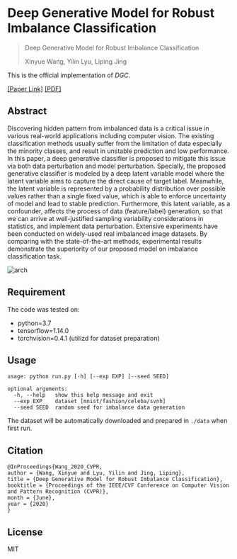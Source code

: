 # Deep Generative Model for Robust Imbalance Classification
> Deep Generative Model for Robust Imbalance Classification
>
> Xinyue Wang, Yilin Lyu, Liping Jing

This is the official implementation of *DGC*.

[\[Paper Link\]](https://openaccess.thecvf.com/content_CVPR_2020/html/Wang_Deep_Generative_Model_for_Robust_Imbalance_Classification_CVPR_2020_paper.html) [\[PDF\]](paper.pdf)
## Abstract
Discovering hidden pattern from imbalanced data is
a critical issue in various real-world applications including computer vision. The existing classification
methods usually suffer from the limitation of data especially the minority classes, and result in unstable prediction and low performance. In this paper, a deep generative classifier is proposed to mitigate this issue via
both data perturbation and model perturbation. Specially, the proposed generative classifier is modeled by
a deep latent variable model where the latent variable
aims to capture the direct cause of target label. Meanwhile, the latent variable is represented by a probability distribution over possible values rather than a single fixed value, which is able to enforce uncertainty of
model and lead to stable prediction. Furthermore, this
latent variable, as a confounder, affects the process of
data (feature/label) generation, so that we can arrive
at well-justified sampling variability considerations in
statistics, and implement data perturbation. Extensive experiments have been conducted on widely-used
real imbalanced image datasets. By comparing with the
state-of-the-art methods, experimental results demonstrate the superiority of our proposed model on imbalance classification task.


![arch](fig/arch.jpg)

## Requirement

The code was tested on:
- python=3.7
- tensorflow=1.14.0
- torchvision=0.4.1 (utilizd for dataset preparation)


## Usage
```
usage: python run.py [-h] [--exp EXP] [--seed SEED]

optional arguments:
  -h, --help   show this help message and exit
  --exp EXP    dataset [mnist/fashion/celeba/svnh]
  --seed SEED  random seed for imbalance data generation
```
The dataset will be automatically downloaded and prepared in `./data` when first run.

## Citation
```
@InProceedings{Wang_2020_CVPR,
author = {Wang, Xinyue and Lyu, Yilin and Jing, Liping},
title = {Deep Generative Model for Robust Imbalance Classification},
booktitle = {Proceedings of the IEEE/CVF Conference on Computer Vision and Pattern Recognition (CVPR)},
month = {June},
year = {2020}
}
```

## License
MIT